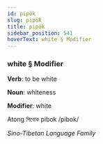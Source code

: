 ```yaml
---
id: pipök
slug: pipök
title: pipök
sidebar_position: 541
hoverText: white § Modifier
---
```


### white § Modifier

**Verb**: to be white

**Noun**: whiteness

**Modifier**: white

Atong পিবোক pibok /pibok/

*Sino-Tibetan Language Family*
